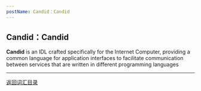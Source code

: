 ```yaml
---
postName: Candid：Candid
---
```

## Candid：Candid

**Candid** is an IDL crafted specifically for the Internet Computer, providing a common language for application interfaces to facilitate communication between services that are written in different programming languages

---
[返回词汇目录](../glossary)